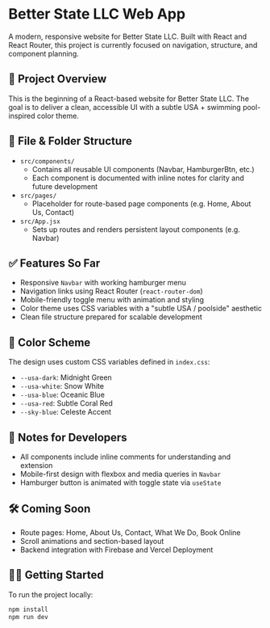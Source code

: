 # Better State LLC Web App

A modern, responsive website for Better State LLC. Built with React and React Router, this project is currently focused on navigation, structure, and component planning.

## 🧱 Project Overview

This is the beginning of a React-based website for Better State LLC. The goal is to deliver a clean, accessible UI with a subtle USA + swimming pool-inspired color theme.

## 📁 File & Folder Structure

- `src/components/`
  - Contains all reusable UI components (Navbar, HamburgerBtn, etc.)
  - Each component is documented with inline notes for clarity and future development
- `src/pages/`
  - Placeholder for route-based page components (e.g. Home, About Us, Contact)
- `src/App.jsx`
  - Sets up routes and renders persistent layout components (e.g. Navbar)

## ✅ Features So Far

- Responsive `Navbar` with working hamburger menu
- Navigation links using React Router (`react-router-dom`)
- Mobile-friendly toggle menu with animation and styling
- Color theme uses CSS variables with a "subtle USA / poolside" aesthetic
- Clean file structure prepared for scalable development

## 🎨 Color Scheme

The design uses custom CSS variables defined in `index.css`:

- `--usa-dark`: Midnight Green
- `--usa-white`: Snow White
- `--usa-blue`: Oceanic Blue
- `--usa-red`: Subtle Coral Red
- `--sky-blue`: Celeste Accent

## 📌 Notes for Developers

- All components include inline comments for understanding and extension
- Mobile-first design with flexbox and media queries in `Navbar`
- Hamburger button is animated with toggle state via `useState`

## 🛠️ Coming Soon

- Route pages: Home, About Us, Contact, What We Do, Book Online
- Scroll animations and section-based layout
- Backend integration with Firebase and Vercel Deployment

## 🧑‍💻 Getting Started

To run the project locally:

```bash
npm install
npm run dev


